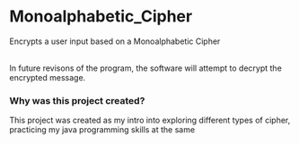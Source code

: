 <h1>Monoalphabetic_Cipher</h1>
Encrypts a user input based on a Monoalphabetic Cipher<br><br>

In future revisons of the program, the software will attempt to decrypt the encrypted message.<br>

<h3>Why was this project created?</h3>
This project was created as my intro into exploring different types of cipher, practicing my java programming skills at the same


